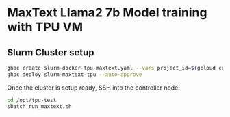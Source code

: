 # MaxText Llama2 7b Model training with TPU VM

## Slurm Cluster setup

```bash
ghpc create slurm-docker-tpu-maxtext.yaml --vars project_id=$(gcloud config get-value project) --force
ghpc deploy slurm-maxtext-tpu --auto-approve
```

Once the cluster is setup ready, SSH into the controller node:

```bash
cd /opt/tpu-test
sbatch run_maxtext.sh
```